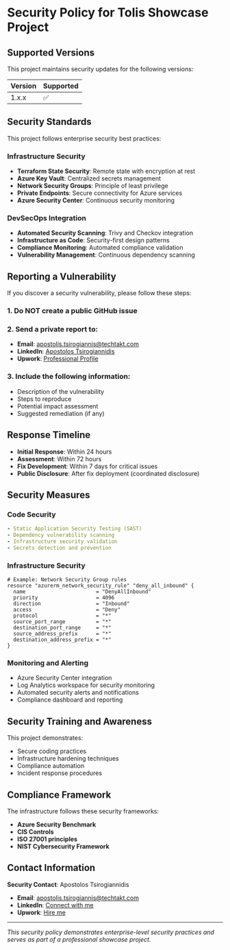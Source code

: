 # Security Policy for Tolis Showcase Project

## Supported Versions

This project maintains security updates for the following versions:

| Version | Supported          |
| ------- | ------------------ |
| 1.x.x   | :white_check_mark: |

## Security Standards

This project follows enterprise security best practices:

### Infrastructure Security
- **Terraform State Security**: Remote state with encryption at rest
- **Azure Key Vault**: Centralized secrets management
- **Network Security Groups**: Principle of least privilege
- **Private Endpoints**: Secure connectivity for Azure services
- **Azure Security Center**: Continuous security monitoring

### DevSecOps Integration
- **Automated Security Scanning**: Trivy and Checkov integration
- **Infrastructure as Code**: Security-first design patterns
- **Compliance Monitoring**: Automated compliance validation
- **Vulnerability Management**: Continuous dependency scanning

## Reporting a Vulnerability

If you discover a security vulnerability, please follow these steps:

### 1. Do NOT create a public GitHub issue

### 2. Send a private report to:
- **Email**: apostolis.tsirogiannis@techtakt.com
- **LinkedIn**: [Apostolos Tsirogiannidis](https://www.linkedin.com/in/apostolos-tsirogiannidis-801a0a229/)
- **Upwork**: [Professional Profile](https://www.upwork.com/freelancers/apostolos)

### 3. Include the following information:
- Description of the vulnerability
- Steps to reproduce
- Potential impact assessment
- Suggested remediation (if any)

## Response Timeline

- **Initial Response**: Within 24 hours
- **Assessment**: Within 72 hours
- **Fix Development**: Within 7 days for critical issues
- **Public Disclosure**: After fix deployment (coordinated disclosure)

## Security Measures

### Code Security
```yaml
- Static Application Security Testing (SAST)
- Dependency vulnerability scanning
- Infrastructure security validation
- Secrets detection and prevention
```

### Infrastructure Security
```hcl
# Example: Network Security Group rules
resource "azurerm_network_security_rule" "deny_all_inbound" {
  name                       = "DenyAllInbound"
  priority                   = 4096
  direction                  = "Inbound"
  access                     = "Deny"
  protocol                   = "*"
  source_port_range          = "*"
  destination_port_range     = "*"
  source_address_prefix      = "*"
  destination_address_prefix = "*"
}
```

### Monitoring and Alerting
- Azure Security Center integration
- Log Analytics workspace for security monitoring
- Automated security alerts and notifications
- Compliance dashboard and reporting

## Security Training and Awareness

This project demonstrates:
- Secure coding practices
- Infrastructure hardening techniques
- Compliance automation
- Incident response procedures

## Compliance Framework

The infrastructure follows these security frameworks:
- **Azure Security Benchmark**
- **CIS Controls**
- **ISO 27001 principles**
- **NIST Cybersecurity Framework**

## Contact Information

**Security Contact**: Apostolos Tsirogiannidis
- **Email**: apostolis.tsirogiannis@techtakt.com
- **LinkedIn**: [Connect with me](https://www.linkedin.com/in/apostolos-tsirogiannidis-801a0a229/)
- **Upwork**: [Hire me](https://www.upwork.com/freelancers/apostolos)

---

*This security policy demonstrates enterprise-level security practices and serves as part of a professional showcase project.*
